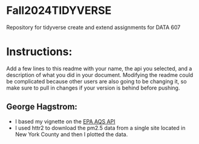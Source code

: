 # Fall2024TIDYVERSE
Repository for tidyverse create and extend assignments for DATA 607

# Instructions:

Add a few lines to this readme with your name, the api you selected, and a description of what you did in your
document. Modifying the readme could be complicated because other users are also going to be changing it, so
make sure to pull in changes if your version is behind before pushing. 

## George Hagstrom:
* I based my vignette on the [EPA AQS API](https://aqs.epa.gov/aqsweb/documents/data_api.html)
* I used httr2 to download the pm2.5 data from a single site located in New York County and then I plotted the data.


